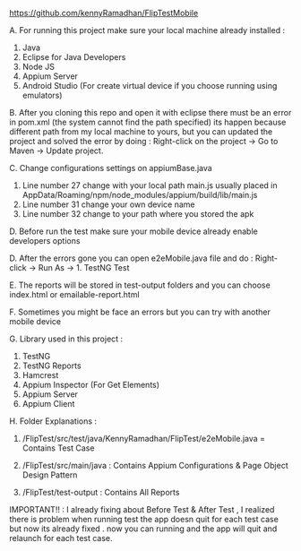 https://github.com/kennyRamadhan/FlipTestMobile



A. For running this project make sure your local machine already installed :
1. Java
2. Eclipse for Java Developers
3. Node JS
4. Appium Server
5. Android Studio (For create virtual device if you choose running using emulators)

B. After you cloning this repo and open it with eclipse there must be an error in pom.xml (the system cannot find the path specified) its happen because different path from my local machine to yours, but you can updated the project and solved the error by doing : Right-click on the project -> Go to Maven -> Update project.

C. Change configurations settings on appiumBase.java 
1. Line number 27 change with your local path main.js usually placed in AppData/Roaming/npm/node_modules/appium/build/lib/main.js
2. Line number 31 change your own device name
3. Line number 32 change to your path where you stored the apk
      
D. Before run the test make sure your mobile device already enable developers options 

D. After the errors gone you can open e2eMobile.java file and do : Right-click -> Run As -> 1. TestNG Test

E. The reports will be stored in test-output folders and you can choose index.html or emailable-report.html

F. Sometimes you might be face an errors but you can try with another mobile device

G. Library used in this project :
1. TestNG
2. TestNG Reports
3. Hamcrest
4. Appium Inspector (For Get Elements)
5. Appium Server
6. Appium Client

H. Folder Explanations :
1. /FlipTest/src/test/java/KennyRamadhan/FlipTest/e2eMobile.java = Contains Test Case

2. /FlipTest/src/main/java : Contains Appium Configurations &  Page Object Design Pattern

3. /FlipTest/test-output : Contains All Reports


IMPORTANT!! : I already fixing about Before Test & After Test , I realized there is problem when running test the app doesn quit for each test case but now its already fixed . now you can running and the app will quit and relaunch for each test case. 
